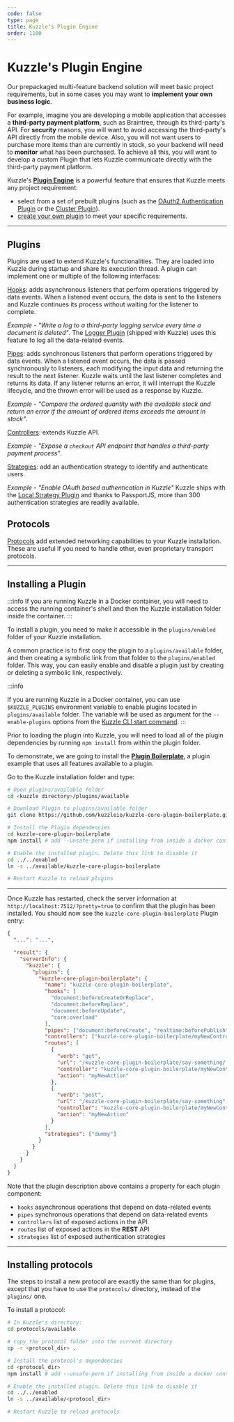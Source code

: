```yaml
---
code: false
type: page
title: Kuzzle's Plugin Engine
order: 1100
---
```


# Kuzzle's Plugin Engine

Our prepackaged multi-feature backend solution will meet basic project requirements, but in some cases you may want to **implement your own business logic**.

For example, imagine you are developing a mobile application that accesses a **third-party payment platform**, such as Braintree, through its third-party's API. For **security** reasons, you will want to avoid accessing the third-party's API directly from the mobile device. Also, you will not want users to purchase more items than are currently in stock, so your backend will need to **monitor** what has been purchased. To achieve all this, you will want to develop a custom Plugin that lets Kuzzle communicate directly with the third-party payment platform.

Kuzzle's **[Plugin Engine](/core/1/plugins)** is a powerful feature that ensures that Kuzzle meets any project requirement:

- select from a set of prebuilt plugins (such as the [OAuth2 Authentication Plugin](https://github.com/kuzzleio/kuzzle-plugin-auth-passport-oauth) or the [Cluster Plugin](https://github.com/kuzzleio/kuzzle-plugin-cluster)).
- [create your own plugin](/core/1/guides/essentials/introduction) to meet your specific requirements.

---

## Plugins

Plugins are used to extend Kuzzle's functionalities. They are loaded into Kuzzle during startup and share its execution thread. A plugin can implement one or multiple of the following interfaces:

[Hooks](/core/1/plugins/guides/hooks): adds asynchronous listeners that perform operations triggered by data events. When a listened event occurs, the data is sent to the listeners and Kuzzle continues its process without waiting for the listener to complete.

_Example - "Write a log to a third-party logging service every time a document is deleted"_. The [Logger Plugin](https://github.com/kuzzleio/kuzzle-plugin-logger) (shipped with Kuzzle) uses this feature to log all the data-related events.

[Pipes](/core/1/plugins/guides/pipes): adds synchronous listeners that perform operations triggered by data events. When a listened event occurs, the data is passed synchronously to listeners, each modifying the input data and returning the result to the next listener. Kuzzle waits until the last listener completes and returns its data. If any listener returns an error, it will interrupt the Kuzzle lifecycle, and the thrown error will be used as a response by Kuzzle.

_Example - "Compare the ordered quantity with the available stock and return an error if the amount of ordered items exceeds the amount in stock"_.

[Controllers](/core/1/plugins/guides/controllers): extends Kuzzle API.

_Example - "Expose a `checkout` API endpoint that handles a third-party payment process"_.

[Strategies](/core/1/plugins/guides/strategies): add an authentication strategy to identify and authenticate users.

_Example - "Enable OAuth based authentication in Kuzzle"_
Kuzzle ships with the [Local Strategy Plugin](https://github.com/kuzzleio/kuzzle-plugin-auth-passport-local) and thanks to PassportJS, more than 300 authentication strategies are readily available.

## Protocols

[Protocols](/core/1/protocols/essentials/getting-started) add extended networking capabilities to your Kuzzle installation. These are useful if you need to handle other, even proprietary transport protocols.

---

## Installing a Plugin

:::info
If you are running Kuzzle in a Docker container, you will need to access the running container's shell and then the Kuzzle installation folder inside the container.
:::

To install a plugin, you need to make it accessible in the `plugins/enabled` folder of your Kuzzle installation.

A common practice is to first copy the plugin to a `plugins/available` folder, and then creating a symbolic link from that folder to the `plugins/enabled` folder. This way, you can easily enable and disable a plugin just by creating or deleting a symbolic link, respectively.

:::info
<SinceBadge version="1.10.0" />

If you are running Kuzzle in a Docker container, you can use `$KUZZLE_PLUGINS` environment variable to enable plugins located in `plugins/available` folder.
The variable will be used as argument for the `--enable-plugins` options from the [Kuzzle CLI start command](/core/1/guides/essentials/cli).
:::

Prior to loading the plugin into Kuzzle, you will need to load all of the plugin dependencies by running `npm install` from within the plugin folder.

To demonstrate, we are going to install the [**Plugin Boilerplate**](https://github.com/kuzzleio/kuzzle-core-plugin-boilerplate), a plugin example that uses all features available to a plugin.

Go to the Kuzzle installation folder and type:

```bash
# Open plugins/available folder
cd <kuzzle directory>/plugins/available

# Download Plugin to plugins/available folder
git clone https://github.com/kuzzleio/kuzzle-core-plugin-boilerplate.git

# Install the Plugin dependencies
cd kuzzle-core-plugin-boilerplate
npm install # add --unsafe-perm if installing from inside a docker container

# Enable the installed plugin. Delete this link to disable it
cd ../../enabled
ln -s ../available/kuzzle-core-plugin-boilerplate

# Restart Kuzzle to reload plugins
```

---

Once Kuzzle has restarted, check the server information at `http://localhost:7512/?pretty=true` to confirm that the plugin has been installed. You should now see the `kuzzle-core-plugin-boilerplate` Plugin entry:

```json
{
  "...": "...",

  "result": {
    "serverInfo": {
      "kuzzle": {
        "plugins": {
          "kuzzle-core-plugin-boilerplate": {
            "name": "kuzzle-core-plugin-boilerplate",
            "hooks": [
              "document:beforeCreateOrReplace",
              "document:beforeReplace",
              "document:beforeUpdate",
              "core:overload"
            ],
            "pipes": ["document:beforeCreate", "realtime:beforePublish"],
            "controllers": ["kuzzle-core-plugin-boilerplate/myNewController"],
            "routes": [
              {
                "verb": "get",
                "url": "/kuzzle-core-plugin-boilerplate/say-something/:property",
                "controller": "kuzzle-core-plugin-boilerplate/myNewController",
                "action": "myNewAction"
              },
              {
                "verb": "post",
                "url": "/kuzzle-core-plugin-boilerplate/say-something",
                "controller": "kuzzle-core-plugin-boilerplate/myNewController",
                "action": "myNewAction"
              }
            ],
            "strategies": ["dummy"]
          }
        }
      }
    }
  }
}
```

Note that the plugin description above contains a property for each plugin component:

- `hooks` asynchronous operations that depend on data-related events
- `pipes` synchronous operations that depend on data-related events
- `controllers` list of exposed actions in the API
- `routes` list of exposed actions in the **REST** API
- `strategies` list of exposed authentication strategies

---

## Installing protocols

The steps to install a new protocol are exactly the same than for plugins, except that you have to use the `protocols/` directory, instead of the `plugins/` one.

To install a protocol:

```bash
# In Kuzzle's directory:
cd protocols/available

# copy the protocol folder into the current directory
cp -r <protocol_dir> .

# Install the protocol's dependencies
cd <protocol_dir>
npm install # add --unsafe-perm if installing from inside a docker container

# Enable the installed plugin. Delete this link to disable it
cd ../../enabled
ln -s ../available/<protocol_dir>

# Restart Kuzzle to reload protocols
```

